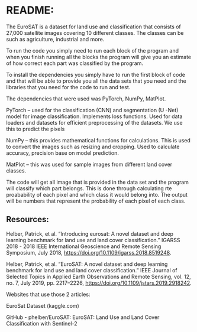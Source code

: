 # README: 

The EuroSAT is a dataset for land use and classification that consists of 27,000 satellite images covering 10 different classes. The classes can be such as agriculture, industrial and more. 


To run the code you simply need to run each block of the program and when you finish running all the blocks the program will give you an estimate of how correct each part was classified by the program.


To install the dependencies you simply have to run the first block of code and that will be able to provide you all the data sets that you need and the libraries that you need for the code to run and test.


The dependencies that were used was PyTorch, NumPy, MatPlot.


PyTorch – used for the classification (CNN) and segmentation (U -Net) model for image classification. Implements loss functions. Used for data loaders and datasets for efficient preprocessing of the datasets. We use this to predict the pixels


NumPy – this provides mathematical functions for calculations. This is used to convert the images such as resizing and cropping. Used to calculate accuracy, precision base on model prediction.


MatPlot – this was used for sample images from different land cover classes. 
 
The code will get all image that is provided in the data set and the program will classify which part belongs. This is done through calculating rte proabability of each pixel and which class it would belong into. The output will be numbers that represent the probability of each pixel of each class.


## Resources:

Helber, Patrick, et al. “Introducing eurosat: A novel dataset and deep learning benchmark for land use and land cover classification.” IGARSS 2018 - 2018 IEEE International Geoscience and Remote Sensing Symposium, July 2018, https://doi.org/10.1109/igarss.2018.8519248. 

Helber, Patrick, et al. “EuroSAT: A novel dataset and deep learning benchmark for land use and land cover classification.” IEEE Journal of Selected Topics in Applied Earth Observations and Remote Sensing, vol. 12, no. 7, July 2019, pp. 2217–2226, https://doi.org/10.1109/jstars.2019.2918242. 


Websites that use those 2 articles:

EuroSat Dataset (kaggle.com)

GitHub - phelber/EuroSAT: EuroSAT: Land Use and Land Cover Classification with Sentinel-2
